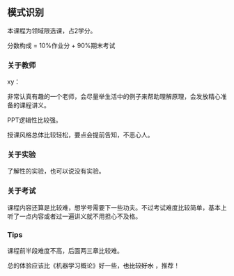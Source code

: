 ## 模式识别

本课程为领域限选课，占2学分。

分数构成 = 10%作业分 + 90%期末考试

### 关于教师

xy：

非常认真有趣的一个老师，会尽量举生活中的例子来帮助理解原理，会发放精心准备的课程讲义。

PPT逻辑性比较强。

授课风格总体比较轻松，要点会提前告知，不恶心人。

### 关于实验

了解性的实验，也可以说没有实验。

### 关于考试

课程内容还算是比较难，想学号需要下一些功夫。不过考试难度比较简单，基本上听了一点内容或者过一遍讲义就不用担心不及格。

### Tips

课程前半段难度不高，后面两三章比较难。

总的体验应该比《机器学习概论》好一些，~~也比较好水~~ ，推荐！

